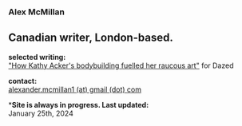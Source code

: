 ### Alex McMillan
## Canadian writer, London-based. <br/>

**selected writing:** <br/>
["How Kathy Acker's bodybuilding fuelled her raucous art"](https://www.dazeddigital.com/beauty/article/60601/1/kathy-acker-bodybuilding-fuelled-her-raucous-art-eileen-myles-poet-writer 'Dazed Article') for Dazed <br/>

**contact:** <br/>
[alexander.mcmillan1 (at) gmail (dot) com](alexander.mcmillan1@gmail.com) <br/>

***Site is always in progress. Last updated:** <br/>
January 25th, 2024
